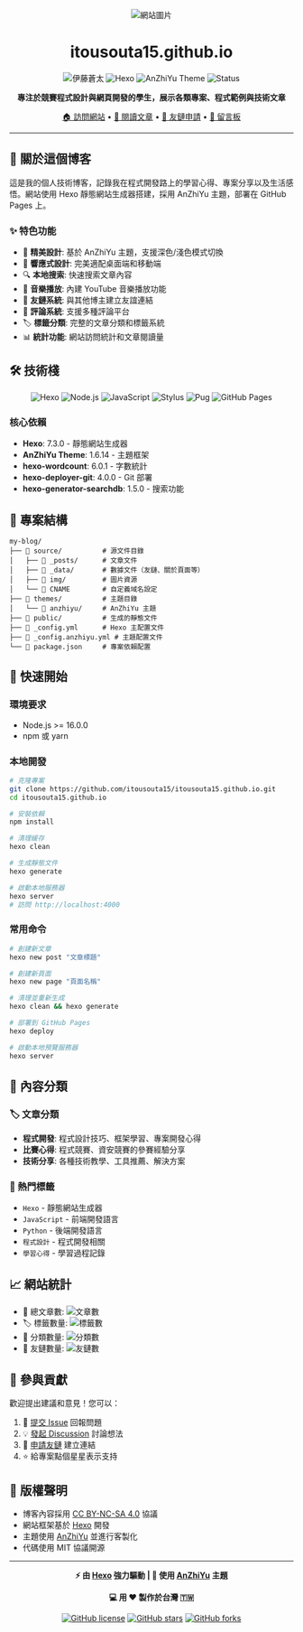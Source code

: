 ﻿
<div align="center">

![網站圖片](https://raw.githubusercontent.com/itousouta15/itousouta15.github.io/main/source/img/Newweb.webp)

# itousouta15.github.io

![伊藤蒼太](https://img.shields.io/badge/Author-伊藤蒼太-blue?style=for-the-badge)
![Hexo](https://img.shields.io/badge/Hexo-7.3.0-0e83cd?style=for-the-badge&logo=hexo)
![AnZhiYu Theme](https://img.shields.io/badge/Theme-AnZhiYu-ff69b4?style=for-the-badge)
![Status](https://img.shields.io/website?down_color=red&down_message=offline&style=for-the-badge&up_color=green&up_message=online&url=https%3A//itousouta15.tw)

**專注於競賽程式設計與網頁開發的學生，展示各類專案、程式範例與技術文章**

[🏠 訪問網站](https://itousouta15.tw) • [📖 閱讀文章](https://itousouta15.tw/archives/) • [👥 友鏈申請](https://itousouta15.tw/link/) • [💬 留言板](https://itousouta15.tw/comments/)

</div>

---

## 📝 關於這個博客

這是我的個人技術博客，記錄我在程式開發路上的學習心得、專案分享以及生活感悟。網站使用 Hexo 靜態網站生成器搭建，採用 AnZhiYu 主題，部署在 GitHub Pages 上。

### ✨ 特色功能

- 🎨 **精美設計**: 基於 AnZhiYu 主題，支援深色/淺色模式切換
- 📱 **響應式設計**: 完美適配桌面端和移動端
- 🔍 **本地搜索**: 快速搜索文章內容
- 🎵 **音樂播放**: 內建 YouTube 音樂播放功能
- 👥 **友鏈系統**: 與其他博主建立友誼連結
- 💬 **評論系統**: 支援多種評論平台
- 🏷️ **標籤分類**: 完整的文章分類和標籤系統
- 📊 **統計功能**: 網站訪問統計和文章閱讀量

## 🛠️ 技術棧

<div align="center">

![Hexo](https://img.shields.io/badge/Hexo-0e83cd?style=flat-square&logo=hexo&logoColor=white)
![Node.js](https://img.shields.io/badge/Node.js-339933?style=flat-square&logo=node.js&logoColor=white)
![JavaScript](https://img.shields.io/badge/JavaScript-F7DF1E?style=flat-square&logo=javascript&logoColor=black)
![Stylus](https://img.shields.io/badge/Stylus-333333?style=flat-square&logo=stylus&logoColor=white)
![Pug](https://img.shields.io/badge/Pug-A86454?style=flat-square&logo=pug&logoColor=white)
![GitHub Pages](https://img.shields.io/badge/GitHub%20Pages-222222?style=flat-square&logo=github&logoColor=white)

</div>

### 核心依賴

- **Hexo**: 7.3.0 - 靜態網站生成器
- **AnZhiYu Theme**: 1.6.14 - 主題框架
- **hexo-wordcount**: 6.0.1 - 字數統計
- **hexo-deployer-git**: 4.0.0 - Git 部署
- **hexo-generator-searchdb**: 1.5.0 - 搜索功能

## 📁 專案結構

```
my-blog/
├── 📁 source/          # 源文件目錄
│   ├── 📁 _posts/      # 文章文件
│   ├── 📁 _data/       # 數據文件（友鏈、關於頁面等）
│   ├── 📁 img/         # 圖片資源
│   └── 📄 CNAME        # 自定義域名設定
├── 📁 themes/          # 主題目錄
│   └── 📁 anzhiyu/     # AnZhiYu 主題
├── 📁 public/          # 生成的靜態文件
├── 📄 _config.yml      # Hexo 主配置文件
├── 📄 _config.anzhiyu.yml # 主題配置文件
└── 📄 package.json     # 專案依賴配置
```

## 🚀 快速開始

### 環境要求

- Node.js >= 16.0.0
- npm 或 yarn

### 本地開發

```bash
# 克隆專案
git clone https://github.com/itousouta15/itousouta15.github.io.git
cd itousouta15.github.io

# 安裝依賴
npm install

# 清理緩存
hexo clean

# 生成靜態文件
hexo generate

# 啟動本地服務器
hexo server
# 訪問 http://localhost:4000
```

### 常用命令

```bash
# 創建新文章
hexo new post "文章標題"

# 創建新頁面
hexo new page "頁面名稱"

# 清理並重新生成
hexo clean && hexo generate

# 部署到 GitHub Pages
hexo deploy

# 啟動本地預覽服務器
hexo server
```

## 📄 內容分類

### 🏷️ 文章分類

- **程式開發**: 程式設計技巧、框架學習、專案開發心得
- **比賽心得**: 程式競賽、資安競賽的參賽經驗分享
- **技術分享**: 各種技術教學、工具推薦、解決方案

### 🎯 熱門標籤

- `Hexo` - 靜態網站生成器
- `JavaScript` - 前端開發語言
- `Python` - 後端開發語言
- `程式設計` - 程式開發相關
- `學習心得` - 學習過程記錄

## 📈 網站統計

- 📝 總文章數: ![文章數](https://img.shields.io/badge/動態-查看網站-blue)
- 🏷️ 標籤數量: ![標籤數](https://img.shields.io/badge/動態-查看網站-green)
- 📂 分類數量: ![分類數](https://img.shields.io/badge/動態-查看網站-orange)
- 👥 友鏈數量: ![友鏈數](https://img.shields.io/badge/動態-查看網站-purple)

## 🤝 參與貢獻

歡迎提出建議和意見！您可以：

1. 🐛 [提交 Issue](https://github.com/itousouta15/itousouta15.github.io/issues) 回報問題
2. 💡 [發起 Discussion](https://github.com/itousouta15/itousouta15.github.io/discussions) 討論想法
3. 👥 [申請友鏈](https://itousouta15.tw/link/) 建立連結
4. ⭐ 給專案點個星星表示支持

## 📜 版權聲明

- 博客內容採用 [CC BY-NC-SA 4.0](https://creativecommons.org/licenses/by-nc-sa/4.0/) 協議
- 網站框架基於 [Hexo](https://hexo.io/) 開發
- 主題使用 [AnZhiYu](https://github.com/anzhiyu-c/hexo-theme-anzhiyu) 並進行客製化
- 代碼使用 MIT 協議開源


---

<div align="center">

**⚡ 由 [Hexo](https://hexo.io/) 強力驅動 | 🎨 使用 [AnZhiYu](https://github.com/anzhiyu-c/hexo-theme-anzhiyu) 主題**

**💻 用 ❤️ 製作於台灣 🇹🇼**

[![GitHub license](https://img.shields.io/github/license/itousouta15/itousouta15.github.io?style=flat-square)](https://github.com/itousouta15/itousouta15.github.io/blob/main/LICENSE)
[![GitHub stars](https://img.shields.io/github/stars/itousouta15/itousouta15.github.io?style=flat-square)](https://github.com/itousouta15/itousouta15.github.io/stargazers)
[![GitHub forks](https://img.shields.io/github/forks/itousouta15/itousouta15.github.io?style=flat-square)](https://github.com/itousouta15/itousouta15.github.io/network)



</div>

